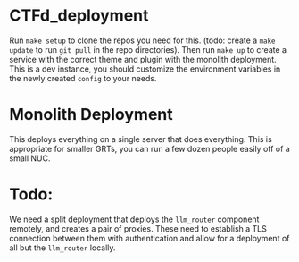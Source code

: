 # CTFd_deployment

Run `make setup` to clone the repos you need for this. (todo: create a `make update` to run `git pull` in the repo directories). Then run `make up` to create a service with the correct theme and plugin with the monolith deployment. This is a dev instance, you should customize the environment variables in the newly created `config` to your needs.

# Monolith Deployment

This deploys everything on a single server that does everything. This is appropriate for smaller GRTs, you can run a few dozen people easily off of a small NUC. 

# Todo:

We need a split deployment that deploys the `llm_router` component remotely, and creates a pair of proxies. These need to establish a TLS connection between them with authentication and allow for a deployment of all but the `llm_router` locally. 